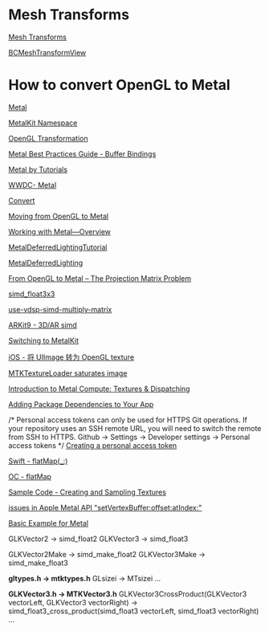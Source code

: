 # Mesh Transforms
[Mesh Transforms](https://ciechanow.ski/mesh-transforms/)

[BCMeshTransformView](https://github.com/Ciechan/BCMeshTransformView)

#  How to convert OpenGL to Metal

[Metal](https://developer.apple.com/metal/)

[MetalKit Namespace](https://docs.microsoft.com/zh-cn/dotnet/api/metalkit?view=xamarin-ios-sdk-12)

[OpenGL Transformation](http://www.songho.ca/opengl/gl_transform.html)

[Metal Best Practices Guide - Buffer Bindings](https://developer.apple.com/library/archive/documentation/3DDrawing/Conceptual/MTLBestPracticesGuide/BufferBindings.html)

[Metal by Tutorials](https://www.raywenderlich.com/books/metal-by-tutorials/v3.0/chapters/4-the-vertex-function)

[WWDC- Metal](https://developer.apple.com/videos/wwdc2014/?q=metal)

[Convert](https://stackoverflow.com/questions/70817609/how-do-i-convert-an-opengl-glkview-to-a-mtlkit-metal-based-view)

[Moving from OpenGL to Metal](https://www.raywenderlich.com/9211-moving-from-opengl-to-metal)

[Working with Metal—Overview](https://devstreaming-cdn.apple.com/videos/wwdc/2014/603xx33n8igr5n1/603/603_working_with_metal_overview.pdf?dl=1)

[MetalDeferredLightingTutorial](https://github.com/sevanspowell/MetalDeferredLightingTutorial)

[MetalDeferredLighting](https://github.com/Necktwi/MetalDeferredLighting)

[From OpenGL to Metal – The Projection Matrix Problem](https://metashapes.com/blog/opengl-metal-projection-matrix-problem/)

[simd_float3x3](https://developer.apple.com/documentation/accelerate/simd_float3x3?language=objc)

[use-vdsp-simd-multiply-matrix](http://seanchense.github.io/2019/05/26/use-vdsp-simd-multiply-matrix/)

[ARKit9 - 3D/AR simd](https://juejin.cn/post/6844903623202177031)

[Switching to MetalKit](https://www.raywenderlich.com/976-ios-metal-tutorial-with-swift-part-5-switching-to-metalkit)

[iOS - 将 UIImage 转为 OpenGL texture](https://www.jianshu.com/p/091228374f44)

[MTKTextureLoader saturates image](https://stackoverflow.com/questions/49564889/mtktextureloader-saturates-image)

[Introduction to Metal Compute: Textures & Dispatching](https://eugenebokhan.io/introduction-to-metal-compute-part-four)

[Adding Package Dependencies to Your App](https://developer.apple.com/documentation/xcode/adding-package-dependencies-to-your-app)

/*
    Personal access tokens can only be used for HTTPS Git operations. If your repository uses an SSH remote URL, you will need to switch the remote from SSH to HTTPS.
    Github -> Settings -> Developer settings -> Personal access tokens
*/
[Creating a personal access token](https://docs.github.com/cn/authentication/keeping-your-account-and-data-secure/creating-a-personal-access-token)

[Swift - flatMap(_:)](https://developer.apple.com/documentation/swift/sequence/flatmap(_:)-jo2y)

[OC - flatMap](https://betterprogramming.pub/higher-order-functions-in-objective-c-850f6c90de30)

[Sample Code - Creating and Sampling Textures](https://developer.apple.com/documentation/metal/textures/creating_and_sampling_textures?language=objc)

[issues in Apple Metal API "setVertexBuffer:offset:atIndex:"](https://stackoverflow.com/questions/58767565/issues-in-apple-metal-api-setvertexbufferoffsetatindex)

[Basic Example for Metal](https://radeon-pro.github.io/RadeonProRenderDocs/en/rr/example_metal.html)

GLKVector2 -> simd_float2
GLKVector3 -> simd_float3

GLKVector2Make -> simd_make_float2
GLKVector3Make -> simd_make_float3

 **gltypes.h -> mtktypes.h**
GLsizei -> MTsizei
...

 **GLKVector3.h -> MTKVector3.h**
GLKVector3CrossProduct(GLKVector3 vectorLeft, GLKVector3 vectorRight) -> simd_float3_cross_product(simd_float3 vectorLeft, simd_float3 vectorRight)
...
